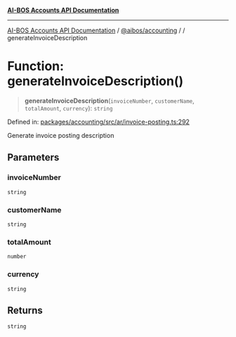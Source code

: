 [**AI-BOS Accounts API Documentation**](../../../README.md)

***

[AI-BOS Accounts API Documentation](../../../README.md) / [@aibos/accounting](../README.md) / [](../README.md) / generateInvoiceDescription

# Function: generateInvoiceDescription()

> **generateInvoiceDescription**(`invoiceNumber`, `customerName`, `totalAmount`, `currency`): `string`

Defined in: [packages/accounting/src/ar/invoice-posting.ts:292](https://github.com/pohlai88/accounts/blob/48103fb36d28b2b9bfb33472b6de2f719773cde9/packages/accounting/src/ar/invoice-posting.ts#L292)

Generate invoice posting description

## Parameters

### invoiceNumber

`string`

### customerName

`string`

### totalAmount

`number`

### currency

`string`

## Returns

`string`
